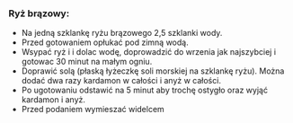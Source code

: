 
### Ryż brązowy:

* Na jedną szklankę ryżu brązowego 2,5 szklanki wody.
* Przed gotowaniem opłukać pod zimną wodą.
* Wsypać ryż i i dolac wodę, doprowadzić do wrzenia jak najszybciej i gotowac 30 minut na małym ogniu.
* Doprawić solą (płaską łyżeczkę soli morskiej na szklankę ryżu). Można dodać dwa razy kardamon w całości i anyż w całości. 
* Po ugotowaniu odstawić na 5 minut aby trochę ostygło oraz wyjąć kardamon i anyż.
* Przed podaniem wymieszać widelcem

